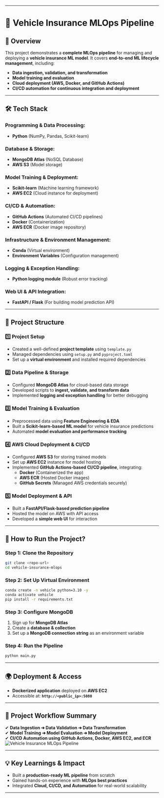 

---

# 🚀 Vehicle Insurance MLOps Pipeline  

## 📌 Overview  
This project demonstrates a **complete MLOps pipeline** for managing and deploying a **vehicle insurance ML model**. It covers **end-to-end ML lifecycle management**, including:  

- **Data ingestion, validation, and transformation**  
- **Model training and evaluation**  
- **Cloud deployment (AWS, Docker, and GitHub Actions)**
- **CI/CD automation for continuous integration and deployment**  

---

## 🛠️ Tech Stack  

### **Programming & Data Processing:**  
- **Python** (NumPy, Pandas, Scikit-learn)  

### **Database & Storage:**  
- **MongoDB Atlas** (NoSQL Database)  
- **AWS S3** (Model storage)  

### **Model Training & Deployment:**  
- **Scikit-learn** (Machine learning framework)  
- **AWS EC2** (Cloud instance for deployment)  

### **CI/CD & Automation:**  
- **GitHub Actions** (Automated CI/CD pipelines)  
- **Docker** (Containerization)  
- **AWS ECR** (Docker image repository)  

### **Infrastructure & Environment Management:**  
- **Conda** (Virtual environment)  
- **Environment Variables** (Configuration management)  

### **Logging & Exception Handling:**  
- **Python logging module** (Robust error tracking)  

### **Web UI & API Integration:**  
- **FastAPI / Flask** (For building model prediction API)  

---

## 📁 Project Structure  

### **1️⃣ Project Setup**  
- Created a well-defined **project template** using `template.py`  
- Managed dependencies using `setup.py` and `pyproject.toml`  
- Set up a **virtual environment** and installed required dependencies  

### **2️⃣ Data Pipeline & Storage**  
- Configured **MongoDB Atlas** for cloud-based data storage  
- Developed scripts to **ingest, validate, and transform data**  
- Implemented **logging and exception handling** for better debugging  

### **3️⃣ Model Training & Evaluation**  
- Preprocessed data using **Feature Engineering & EDA**  
- Built a **Scikit-learn-based ML model** for vehicle insurance predictions  
- Automated **model evaluation and performance tracking**  

### **4️⃣ AWS Cloud Deployment & CI/CD**  
- Configured **AWS S3** for storing trained models  
- Set up **AWS EC2** instance for model hosting  
- Implemented **GitHub Actions-based CI/CD pipeline**, integrating:  
  - **Docker** (Containerized the app)  
  - **AWS ECR** (Hosted Docker images)  
  - **GitHub Secrets** (Managed AWS credentials securely)  

### **5️⃣ Model Deployment & API**  
- Built a **FastAPI/Flask-based prediction pipeline**  
- Hosted the model on AWS with API access  
- Developed a **simple web UI** for interaction  

---

## 🚀 How to Run the Project?  

### **Step 1: Clone the Repository**  
```sh
git clone <repo-url>
cd vehicle-insurance-mlops
```

### **Step 2: Set Up Virtual Environment**  
```sh
conda create -n vehicle python=3.10 -y
conda activate vehicle
pip install -r requirements.txt
```

### **Step 3: Configure MongoDB**  
1. Sign up for **MongoDB Atlas**  
2. Create a **database & collection**  
3. Set up a **MongoDB connection string** as an environment variable  

### **Step 4: Run the Pipeline**  
```sh
python main.py
```

---

## 🌍 Deployment & Access  
- **Dockerized application** deployed on **AWS EC2**  
- Accessible at: **`http://<public_ip>:5080`**  

---

## 🎯 Project Workflow Summary  
✔ **Data Ingestion ➔ Data Validation ➔ Data Transformation**  
✔ **Model Training ➔ Model Evaluation ➔ Model Deployment**  
✔ **CI/CD Automation using GitHub Actions, Docker, AWS EC2, and ECR**  
![Vehicle Insurance MLOps Pipeline](https://github.com/Priyanshs-singh/vehicle_insurance/blob/main/mlops_pipeline.png)




---

## 💡 Key Learnings & Impact  
- Built a **production-ready ML pipeline** from scratch  
- Gained hands-on experience with **MLOps best practices**  
- Integrated **Cloud, CI/CD, and Automation** for real-world scalability  

---


